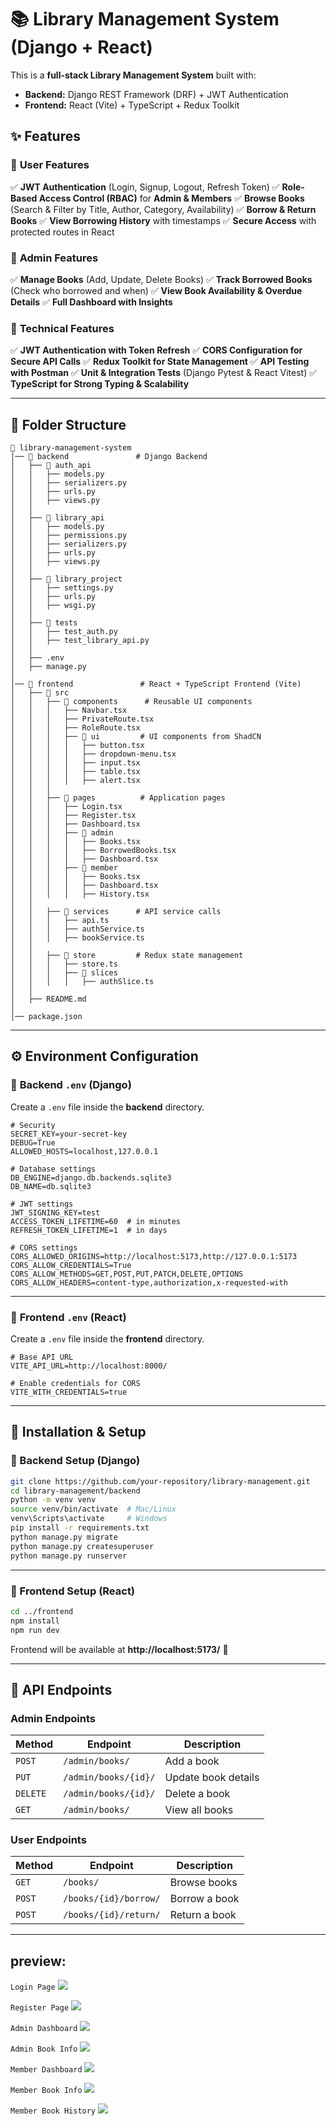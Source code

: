 # 📚 Library Management System (Django + React)

This is a **full-stack Library Management System** built with:
- **Backend:** Django REST Framework (DRF) + JWT Authentication
- **Frontend:** React (Vite) + TypeScript + Redux Toolkit

## ✨ Features

### 🔹 **User Features**
✅ **JWT Authentication** (Login, Signup, Logout, Refresh Token)
✅ **Role-Based Access Control (RBAC)** for **Admin & Members**
✅ **Browse Books** (Search & Filter by Title, Author, Category, Availability)
✅ **Borrow & Return Books**
✅ **View Borrowing History** with timestamps
✅ **Secure Access** with protected routes in React

### 🔹 **Admin Features**
✅ **Manage Books** (Add, Update, Delete Books)
✅ **Track Borrowed Books** (Check who borrowed and when)
✅ **View Book Availability & Overdue Details**
✅ **Full Dashboard with Insights**

### 🔹 **Technical Features**
✅ **JWT Authentication with Token Refresh**
✅ **CORS Configuration for Secure API Calls**
✅ **Redux Toolkit for State Management**
✅ **API Testing with Postman**
✅ **Unit & Integration Tests** (Django Pytest & React Vitest)
✅ **TypeScript for Strong Typing & Scalability**

---
## 📂 Folder Structure

```
📁 library-management-system
│── 📁 backend               # Django Backend
│   ├── 📁 auth_api
│   │   ├── models.py
│   │   ├── serializers.py
│   │   ├── urls.py
│   │   ├── views.py
│   │
│   ├── 📁 library_api
│   │   ├── models.py
│   │   ├── permissions.py
│   │   ├── serializers.py
│   │   ├── urls.py
│   │   ├── views.py
│   │
│   ├── 📁 library_project
│   │   ├── settings.py
│   │   ├── urls.py
│   │   ├── wsgi.py
│   │
│   ├── 📁 tests
│   │   ├── test_auth.py
│   │   ├── test_library_api.py
│   │
│   ├── .env
│   ├── manage.py
│
│── 📁 frontend               # React + TypeScript Frontend (Vite)
│   ├── 📁 src
│   │   ├── 📁 components      # Reusable UI components
│   │   │   ├── Navbar.tsx
│   │   │   ├── PrivateRoute.tsx
│   │   │   ├── RoleRoute.tsx
│   │   │   ├── 📁 ui         # UI components from ShadCN
│   │   │   │   ├── button.tsx
│   │   │   │   ├── dropdown-menu.tsx
│   │   │   │   ├── input.tsx
│   │   │   │   ├── table.tsx
│   │   │   │   ├── alert.tsx
│   │   │
│   │   ├── 📁 pages          # Application pages
│   │   │   ├── Login.tsx
│   │   │   ├── Register.tsx
│   │   │   ├── Dashboard.tsx
│   │   │   ├── 📁 admin
│   │   │   │   ├── Books.tsx
│   │   │   │   ├── BorrowedBooks.tsx
│   │   │   │   ├── Dashboard.tsx
│   │   │   ├── 📁 member
│   │   │   │   ├── Books.tsx
│   │   │   │   ├── Dashboard.tsx
│   │   │   │   ├── History.tsx
│   │
│   │   ├── 📁 services      # API service calls
│   │   │   ├── api.ts
│   │   │   ├── authService.ts
│   │   │   ├── bookService.ts
│   │
│   │   ├── 📁 store         # Redux state management
│   │   │   ├── store.ts
│   │   │   ├── 📁 slices
│   │   │   │   ├── authSlice.ts
│   │
│   ├── README.md
│
│── package.json
```

---
## ⚙️ Environment Configuration

### 🔹 **Backend `.env` (Django)**
Create a `.env` file inside the **backend** directory.

```
# Security
SECRET_KEY=your-secret-key
DEBUG=True
ALLOWED_HOSTS=localhost,127.0.0.1

# Database settings
DB_ENGINE=django.db.backends.sqlite3
DB_NAME=db.sqlite3

# JWT settings
JWT_SIGNING_KEY=test
ACCESS_TOKEN_LIFETIME=60  # in minutes
REFRESH_TOKEN_LIFETIME=1  # in days

# CORS settings
CORS_ALLOWED_ORIGINS=http://localhost:5173,http://127.0.0.1:5173
CORS_ALLOW_CREDENTIALS=True
CORS_ALLOW_METHODS=GET,POST,PUT,PATCH,DELETE,OPTIONS
CORS_ALLOW_HEADERS=content-type,authorization,x-requested-with
```

---

### 🔹 **Frontend `.env` (React)**
Create a `.env` file inside the **frontend** directory.

```
# Base API URL
VITE_API_URL=http://localhost:8000/

# Enable credentials for CORS
VITE_WITH_CREDENTIALS=true
```

---
## 🚀 Installation & Setup

### **🔹 Backend Setup (Django)**
```bash
git clone https://github.com/your-repository/library-management.git
cd library-management/backend
python -m venv venv
source venv/bin/activate  # Mac/Linux
venv\Scripts\activate     # Windows
pip install -r requirements.txt
python manage.py migrate
python manage.py createsuperuser
python manage.py runserver
```

---

### **🔹 Frontend Setup (React)**
```bash
cd ../frontend
npm install
npm run dev
```

Frontend will be available at **http://localhost:5173/** 🎉  

---
## 📌 API Endpoints

### **Admin Endpoints**
| Method | Endpoint | Description |
|--------|---------|-------------|
| `POST` | `/admin/books/` | Add a book |
| `PUT` | `/admin/books/{id}/` | Update book details |
| `DELETE` | `/admin/books/{id}/` | Delete a book |
| `GET` | `/admin/books/` | View all books |

### **User Endpoints**
| Method | Endpoint | Description |
|--------|---------|-------------|
| `GET` | `/books/` | Browse books |
| `POST` | `/books/{id}/borrow/` | Borrow a book |
| `POST` | `/books/{id}/return/` | Return a book |

---

## preview:
`Login Page`
![](Frontend/public/Login_page.png)

`Register Page`
![](Frontend/public/register_page.png)

`Admin Dashboard`
![](Frontend/public/admin_dashboard.png)

`Admin Book Info`
![](Frontend/public/admin_browse_books.png)

`Member Dashboard`
![](Frontend/public/memeber_dashboard.png)

`Member Book Info`
![](Frontend/public/member_books.png)

`Member Book History`
![](Frontend/public/member_book_history.png)
